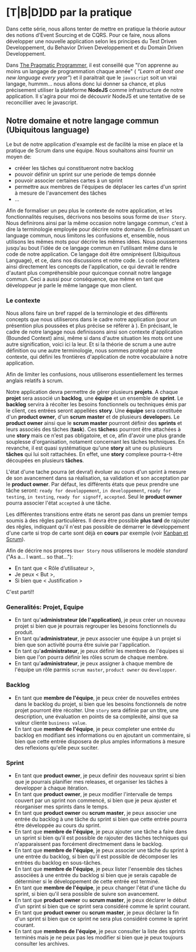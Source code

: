 # [T|B|D]DD par la pratique

Dans cette série, nous allons tenter de mettre en pratique la théorie autour des notions d'Event Sourcing et de CQRS. 
Pour ce faire, nous allons développer une nouvelle application selon les principes du Test Driven Developpement,
du Behavior Driven Developpement et du Domain Driven Developpement.

Dans [The Pragmatic Programmer](http://pragprog.com/refer/pragpub24/titles/tpp/the-pragmatic-programmer), 
il est conseillé que "l'on apprenne au moins un langage de programmation chaque année" (
*"Learn at least one new language every year"*) et il paraitrait que le `javascript` soit un vrai langage,
hummm... nous allons donc lui donner sa chance, et plus précisement utiliser la plateforme **NodeJS**
comme infrastructure de notre application. Il s'agira pour moi de découvrir NodeJS et une tentative de
se reconcillier avec le javascript.


## Notre domaine et notre langage commun (Ubiquitous language)

Le but de notre application d'example est de facilité la mise en place et la pratique de Scrum dans une équipe.
Nous souhaitons ainsi fournir un moyen de:

* crééer les tâches qui constitueront notre backlog
* pouvoir définir un sprint sur une periode de temps donnée
* pouvoir associer certaines cartes à un sprint
* permettre aux membres de l'équipes de déplacer les cartes d'un sprint à mesure de l'avancement des tâches
* ...

Afin de formaliser un peu plus le contexte de notre application, et les fonctionnalités requises, décrivons nos besoins sous
forme de `User Story`. Nous definirons ainsi par la même occasion notre langage commun, c'est à dire la terminologie employée
pour décrire notre domaine. En definissant un language commun, nous limitons les confusions et, ensemble, nous utilisons les 
mêmes mots pour décrire les mêmes idées. Nous pousserrons jusqu'au bout l'idée de ce langage commun en l'utilisant même dans
le code de notre application. Ce langage doit être omniprésent (Ubiquitous Language), et ce, dans nos discussions et notre 
code. Le code reflètera ainsi directement les concepts de l'application, ce qui devrait le rendre d'autant plus compréhensible
pour quiconque connait notre langage commun. Ceci a aussi pour conséquence, que même en tant que développeur je parle le 
même langage que mon client.

### Le contexte

Nous allons faire un bref rappel de la terminologie et des différents concepts que nous utiliserons dans le cadre
notre application (pour un présention plus poussées et plus précise se référer à []()).
En précisant, le cadre de notre langage nous definissons ainsi son contexte d'application (Bounded Context) ainsi,
même si dans d'autre situation les mots ont une autre signification, voici ici la leur. Et si la théorie de
scrum a une autre définition ou une autre terminologie, nous sommes protégé par notre contexte, qui défini les
frontières d'application de notre vocabulaire à notre application.

Afin de limiter les confusions, nous utiliserons essentiellement les termes anglais relatifs à scrum.

Notre application devra permettre de gérer plusieurs **projets**. A chaque **projet** sera associé un **backlog**,
une **équipe** et un ensemble de **sprint**.
Le **backlog** servira à récolter les besoins fonctionnels ou techniques émis par le client, ces entrées seront
appellées **story**. Une **équipe** sera constituée d'un **product owner**, d'un **scrum master** et de plusieurs
**developer**s. Le **product owner** ainsi que le **scrum master** pourront définir des **sprints** et leurs
associés des tâches (**task**). Ces **tâches**s pourront être attachées à une **story** mais ce n'est pas obligatoire, et ce,
afin d'avoir une plus grande souplesse d'organisation, notament concernant les tâches techniques. En revanche, il est
quasi systématique qu'une **story** ait une ou plusieurs **tâches** qui lui soit rattachées. En effet, une **story**
complexe pourra-t-être découpées en plusieurs **tâches**.

L'état d'une tache pourra (et devra!) évoluer au cours d'un sprint à mesure de son avancement dans sa réalisation, 
sa validation et son acceptation par le **product owner**. Par défaut, les différents états que peux prendre une tâche 
seront: `ready for developpement`, `in developpement`, `ready for testing`, `in testing`, `ready for signoff`, `accepted`.
Seul le **product owner** pourra associer l'état `accepted` à une tâche. 

Les différentes transitions entre états ne seront pas dans un premier temps soumis à des rêgles particulières. 
Il devra être possible **plus tard** de rajouter des rêgles, indiquant qu'il n'est pas possible de démarrer 
le développement d'une carte si trop de carte sont déjà en **cours** par exemple (voir [Kanban et Scrum][kanban-scrum-fr]).

[kanban-scrum-fr]:http://www.infoq.com/resource/news/2010/01/kanban-scrum-minibook/en/resources/KanbanAndScrum-French.pdf


Afin de décrire nos propres `User Story` nous utiliserons le modèle *standard* ("As a... I want... so that..."):

* En tant que  < Rôle d’utilisateur >,
* Je peux  < But >,
* Si bien que  < Justification >

C'est parti!!

### Generalités: Projet, Equipe

* En tant qu'**administrateur (de l'application)**, je peux créer un nouveau projet si bien que je pourrais 
  regrouper les besoins fonctionnels du produit.
* En tant qu'**administrateur**, je peux associer une équipe à un projet si bien que son 
  activité pourra être suivie par l'application.
* En tant qu'**administrateur**, je peux définir les membres de l'équipes si bien que l'on pourra définir
  les rôles scrum de chaque membre.
* En tant qu'**administrateur**, je peux assigner à chaque membre de l'équipe un rôle parmis `scrum master`,
  `product owner` ou `developper`.


### Backlog

* En tant que **membre de l'équipe**, je peux créer de nouvelles entrées dans le backlog du projet, si bien que les besoins fonctionnels de notre projet pourront être récolter. 
  Une `story` sera définie par un titre, une description, une évaluation en points de sa complexité, ainsi que sa valeur cliente `business value`.
* En tant que **membre de l'équipe**, je peux completer une entrée du backlog en modifiant ses informations ou en 
  ajoutant un commentaire, si bien que cette entrée disposera de plus amples informations à mesure des reflexions
  qu'elle peux suciter.

### Sprint

* En tant que **product owner**, je peux definir des nouveaux sprint si bien que je pourrais planifier mes releases,
  et organiser les tâches à developper à chaque itération.
* En tant que **product owner**, je peux modifier l'intervalle de temps couvert par un sprint non commencé, si bien que
  je peux ajuster et réorganiser mes sprints dans le temps. 
* En tant que **product owner** ou **scrum master**, je peux associer une entrée du backlog à une tâche du sprint si bien
  que cette entrée pourra être développée au cours du sprint.
* En tant que **membre de l'équipe**, je peux ajouter une tâche a faire dans un sprint si bien qu'il est possible
  de rajouter des tâches techniques qui n'apparaissent pas forcément directmement dans le backlog.
* En tant que **membre de l'équipe**, je peux associer une tâche du sprint à une entrée du backlog, si bien qu'il est 
  possible de décomposer les entrées du backlog en sous-tâches. 
* En tant que **membre de l'équipe**, je peux lister l'ensemble des tâches associées à une entrée du backlog 
  si bien que je serais capable de déterminer si le développement de cette entrée est terminé.
* En tant que **membre de l'équipe**, je peux changer l'état d'une tâche du sprint, si bien qu'il sera possible de suivre
  son avancement. 
* En tant que **product owner** ou **scrum master**, je peux déclarer le début d'un sprint si bien que ce sprint sera
  considéré comme le sprint courant.
* En tant que **product owner** ou **scrum master**, je peux déclarer la fin d'un sprint si bien que ce sprint ne sera
  plus considéré comme le sprint courant.
* En tant que **membres de l'équipe**, je peux consulter la liste des sprints terminés mais je ne peux
  pas les modifier si bien que je peux toujours consulter les archives.



